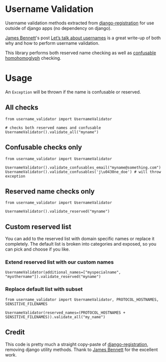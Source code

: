 Username Validation
========


Username validation methods extracted from [django-registration](https://github.com/ubernostrum/django-registration) for use outside of django apps (no dependency on django).

[James Bennett](https://github.com/ubernostrum)'s post [Let’s talk about usernames](https://www.b-list.org/weblog/2018/feb/11/usernames/) is a great write-up of both why and how to perform username validation.

This library performs both reserved name checking as well as [confusable homohomoglyph](https://confusable-homoglyphs.readthedocs.io/en/latest/readme.html) checking.

# Usage

An `Exception` will be thrown if the name is confusable or reserved.

## All checks

```
from username_validator import UsernameValidator

# checks both reserved names and confusable
UsernameValidator().validate_all("myname")
```

## Confusable checks only

```
from username_validator import UsernameValidator

UsernameValidator().validate_confusables_email("myname@something.com")
UsernameValidator().validate_confusables('j\u0430ne_doe') # will throw exception

```


## Reserved name checks only


```
from username_validator import UsernameValidator

UsernameValidator().validate_reserved("myname")
```

## Custom reserved list

You can add to the reserved list with domain specific names or replace it completely.  The default list is broken into categories and exposed, so you can pick and choose if you like.

### Extend reserved list with our custom names

```
UsernameValidator(additional_names=["myspecialname", "myothername"]).validate_reserved("myname")
```

### Replace default list with subset

```
from username_validator import UsernameValidator, PROTOCOL_HOSTNAMES, SENSITIVE_FILENAMES

UsernameValidator(reserved_names=(PROTOCOL_HOSTNAMES + SENSITIVE_FILENAMES)).validate_all("my_name")
```


## Credit

This code is pretty much a straight copy-paste of [django-registration](https://github.com/ubernostrum/django-registration), removing django utility methods.  Thank to [James Bennett](https://github.com/ubernostrum) for the excellent work.
